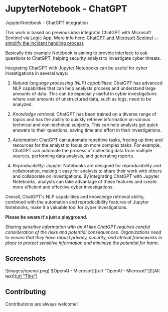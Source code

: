 # JupyterNotebook - ChatGPT
JupyterNotebook - ChatGPT integration

This work is based on previous idea integratin ChatGPT with Microsoft Sentinel via Logic App. More info here: [ChatGPT and Microsoft Sentinel — simplify the incident handling process](https://medium.com/@antonio.formato/chatgpt-and-microsoft-sentinel-simplify-the-incident-handling-process-7f1c6a1ed925) 

Basically this example Notebook is aiming to provide interface to ask questions to ChatGPT, helping security analyst to investigate cyber threats.

Integrating ChatGPT with Jupyter Notebooks can be useful for cyber investigations in several ways:

1. *Natural language processing (NLP) capabilities*: ChatGPT has advanced NLP capabilities that can help analysts process and understand large amounts of data. This can be especially useful in cyber investigations where vast amounts of unstructured data, such as logs, need to be analyzed.

2. *Knowledge retrieval*: ChatGPT has been trained on a diverse range of topics and has the ability to quickly retrieve information on various technical and non-technical subjects. This can help analysts get quick answers to their questions, saving time and effort in their investigations.

3. *Automation*: ChatGPT can automate repetitive tasks, freeing up time and resources for the analyst to focus on more complex tasks. For example, ChatGPT can automate the process of collecting data from multiple sources, performing data analysis, and generating reports.

4. *Reproducibility*: Jupyter Notebooks are designed for reproducibility and collaboration, making it easy for analysts to share their work with others and collaborate on investigations. By integrating ChatGPT with Jupyter Notebooks, analysts can take advantage of these features and create more efficient and effective cyber investigations.

Overall, ChatGPT's NLP capabilities and knowledge retrieval ability, combined with the automation and reproducibility features of Jupyter Notebooks, make it a valuable tool for cyber investigations.

**Please be aware it's just a playground.**

*Sharing sensitive information with an AI like ChatGPT requires careful consideration of the risks and potential consequences. Organizations need to ensure that they have robust privacy, security, and ethical frameworks in place to protect sensitive information and minimize the potential for harm.*


## Screenshots

!(images/openai.png)
![OpenAI - Microsoft]([url "OpenAI - Microsoft"](![Alt text]([url "Title"](https://github.com/format81/JupyterNotebook-ChatGPT/blob/main/images/openai.png))

## Contributing

Contributions are always welcome!
